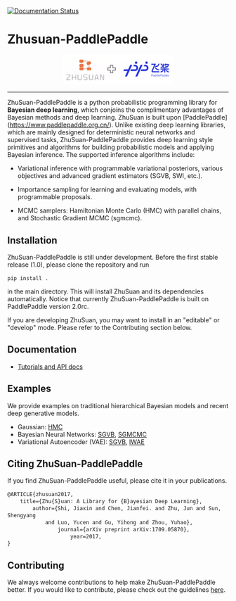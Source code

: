 [![Documentation Status](https://readthedocs.org/projects/zhusuan-paddlepaddle/badge/?version=main)](https://zhusuan-paddlepaddle.readthedocs.io/en/main/?badge=main)

# Zhusuan-PaddlePaddle

<div align="center">
  <a href="http://zhusuan.readthedocs.io"> <img width="250px" height="auto" 
    src="docs/_static/images/zhusuan-paddle.png"></a>
</div>

---

ZhuSuan-PaddlePaddle is a python probabilistic programming library for
**Bayesian deep learning**, which conjoins the complimentary advantages of
Bayesian methods and deep learning. ZhuSuan is built upon
[PaddlePaddle] (https://www.paddlepaddle.org.cn/). Unlike existing deep learning
libraries, which are mainly designed for deterministic neural networks and
supervised tasks, ZhuSuan-PaddlePaddle provides deep learning style primitives and
algorithms for building probabilistic models and applying Bayesian inference.
The supported inference algorithms include:

* Variational inference with programmable variational posteriors, various
objectives and advanced gradient estimators (SGVB, SWI, etc.).

* Importance sampling for learning and evaluating models, with programmable
proposals.

* MCMC samplers: Hamiltonian Monte Carlo (HMC) with parallel chains, and
Stochastic Gradient MCMC (sgmcmc).


## Installation

ZhuSuan-PaddlePaddle is still under development. Before the first stable release (1.0),
please clone the repository and run
```
pip install .
```
in the main directory. This will install ZhuSuan and its dependencies
automatically.  Notice that currently ZhuSuan-PaddlePaddle is built on PaddlePaddle 
version 2.0rc.

If you are developing ZhuSuan, you may want to install in an
"editable" or "develop" mode. Please refer to the Contributing section below.

## Documentation

* [Tutorials and API docs](https://zhusuan-paddlepaddle.readthedocs.io/en/main/?badge=main)

## Examples

We provide examples on traditional hierarchical Bayesian models and recent
deep generative models.

* Gaussian: 
  [HMC](examples/toy_models/gaussian.py)
* Bayesian Neural Networks:
  [SGVB](examples/bayesian_neural_nets/bnn_vi.py),
  [SGMCMC](examples/bayesian_neural_nets/bnn_sgmcmc.py)
* Variational Autoencoder (VAE):
  [SGVB](examples/variational_autoencoders/vae_mnist.py),
  [IWAE](examples/variational_autoencoders/vae_iw.py)

## Citing ZhuSuan-PaddlePaddle

If you find ZhuSuan-PaddlePaddle useful, please cite it in your publications.

```
@ARTICLE{zhusuan2017,
    title={Zhu{S}uan: A Library for {B}ayesian Deep Learning},
        author={Shi, Jiaxin and Chen, Jianfei. and Zhu, Jun and Sun, Shengyang
            and Luo, Yucen and Gu, Yihong and Zhou, Yuhao},
                journal={arXiv preprint arXiv:1709.05870},
                    year=2017,
}
```

## Contributing

We always welcome contributions to help make ZhuSuan-PaddlePaddle better. If you would like 
to contribute, please check out the guidelines [here](CONTRIBUTING.md).
